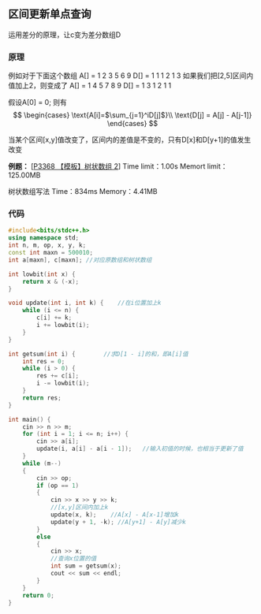 ## 区间更新单点查询

运用差分的原理，让c变为差分数组D
### 原理
例如对于下面这个数组
A[] = 1 2 3 5 6 9
D[] = 1 1 1 2 1 3
如果我们把[2,5]区间内值加上2，则变成了
A[] = 1 4 5 7 8 9
D[] = 1 3 1 2 1 1

假设A[0] = 0;
则有 
$$
\begin{cases}
\text{A[i]=$\sum_{j=1}^iD[j]$}\\
\text{D[j] =  A[j] - A[j-1]}
\end{cases}
$$

当某个区间[x,y]值改变了，区间内的差值是不变的，只有D[x]和D[y+1]的值发生改变

**例题：**
[[P3368 【模板】树状数组 2](https://www.luogu.org/problem/P3368)]
Time limit：1.00s
Memort limit：125.00MB

树状数组写法
Time：834ms
Memory：4.41MB 

### 代码

```cpp
#include<bits/stdc++.h>
using namespace std;
int n, m, op, x, y, k;
const int maxn = 500010;
int a[maxn], c[maxn]; //对应原数组和树状数组

int lowbit(int x) {
	return x & (-x);
}

void update(int i, int k) {    //在i位置加上k
	while (i <= n) {
		c[i] += k;
		i += lowbit(i);
	}
}

int getsum(int i) {        //求D[1 - i]的和，即A[i]值
	int res = 0;
	while (i > 0) {
		res += c[i];
		i -= lowbit(i);
	}
	return res;
}

int main() {
	cin >> n >> m;
	for (int i = 1; i <= n; i++) {
		cin >> a[i];
		update(i, a[i] - a[i - 1]);   //输入初值的时候，也相当于更新了值
	}
	while (m--)
	{
		cin >> op;
		if (op == 1)
		{
			cin >> x >> y >> k;
			//[x,y]区间内加上k
			update(x, k);    //A[x] - A[x-1]增加k
			update(y + 1, -k); //A[y+1] - A[y]减少k
		}
		else
		{
			cin >> x;
			//查询x位置的值
			int sum = getsum(x);
			cout << sum << endl;
		}
	}
	return 0;
}

```